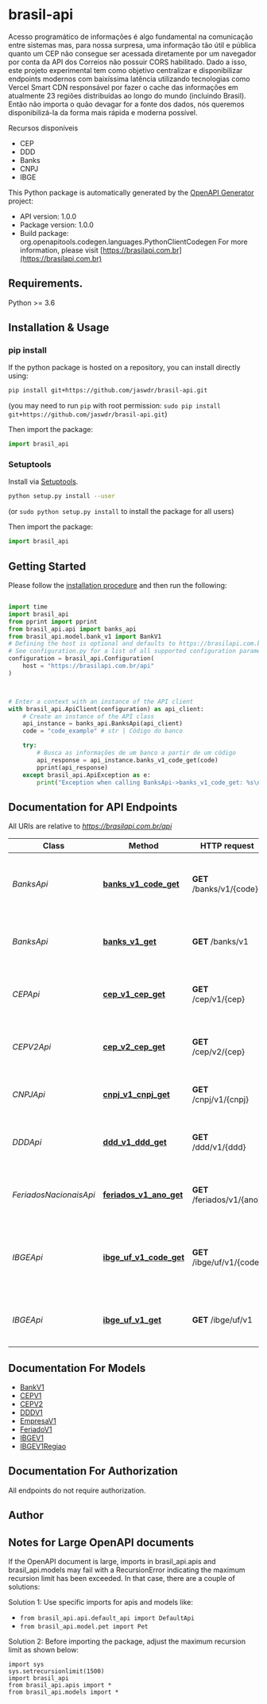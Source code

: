 # brasil-api
Acesso programático de informações é algo fundamental na comunicação entre sistemas mas, para nossa surpresa, uma informação tão útil e pública quanto um CEP não consegue ser acessada diretamente por um navegador por conta da API dos Correios não possuir CORS habilitado.
Dado a isso, este projeto experimental tem como objetivo centralizar e disponibilizar endpoints modernos com baixíssima latência utilizando tecnologias como Vercel Smart CDN responsável por fazer o cache das informações em atualmente 23 regiões distribuídas ao longo do mundo (incluindo Brasil). Então não importa o quão devagar for a fonte dos dados, nós queremos disponibilizá-la da forma mais rápida e moderna possível.

Recursos disponíveis
  - CEP
  - DDD
  - Banks
  - CNPJ
  - IBGE


This Python package is automatically generated by the [OpenAPI Generator](https://openapi-generator.tech) project:

- API version: 1.0.0
- Package version: 1.0.0
- Build package: org.openapitools.codegen.languages.PythonClientCodegen
For more information, please visit [https://brasilapi.com.br](https://brasilapi.com.br)

## Requirements.

Python >= 3.6

## Installation & Usage
### pip install

If the python package is hosted on a repository, you can install directly using:

```sh
pip install git+https://github.com/jaswdr/brasil-api.git
```
(you may need to run `pip` with root permission: `sudo pip install git+https://github.com/jaswdr/brasil-api.git`)

Then import the package:
```python
import brasil_api
```

### Setuptools

Install via [Setuptools](http://pypi.python.org/pypi/setuptools).

```sh
python setup.py install --user
```
(or `sudo python setup.py install` to install the package for all users)

Then import the package:
```python
import brasil_api
```

## Getting Started

Please follow the [installation procedure](#installation--usage) and then run the following:

```python

import time
import brasil_api
from pprint import pprint
from brasil_api.api import banks_api
from brasil_api.model.bank_v1 import BankV1
# Defining the host is optional and defaults to https://brasilapi.com.br/api
# See configuration.py for a list of all supported configuration parameters.
configuration = brasil_api.Configuration(
    host = "https://brasilapi.com.br/api"
)



# Enter a context with an instance of the API client
with brasil_api.ApiClient(configuration) as api_client:
    # Create an instance of the API class
    api_instance = banks_api.BanksApi(api_client)
    code = "code_example" # str | Código do banco

    try:
        # Busca as informações de um banco a partir de um código
        api_response = api_instance.banks_v1_code_get(code)
        pprint(api_response)
    except brasil_api.ApiException as e:
        print("Exception when calling BanksApi->banks_v1_code_get: %s\n" % e)
```

## Documentation for API Endpoints

All URIs are relative to *https://brasilapi.com.br/api*

Class | Method | HTTP request | Description
------------ | ------------- | ------------- | -------------
*BanksApi* | [**banks_v1_code_get**](docs/BanksApi.md#banks_v1_code_get) | **GET** /banks/v1/{code} | Busca as informações de um banco a partir de um código
*BanksApi* | [**banks_v1_get**](docs/BanksApi.md#banks_v1_get) | **GET** /banks/v1 | Retorna informações de todos os bancos do Brasil
*CEPApi* | [**cep_v1_cep_get**](docs/CEPApi.md#cep_v1_cep_get) | **GET** /cep/v1/{cep} | Busca por CEP com múltiplos providers de fallback.
*CEPV2Api* | [**cep_v2_cep_get**](docs/CEPV2Api.md#cep_v2_cep_get) | **GET** /cep/v2/{cep} | Busca por CEP com múltiplos providers de fallback v2.
*CNPJApi* | [**cnpj_v1_cnpj_get**](docs/CNPJApi.md#cnpj_v1_cnpj_get) | **GET** /cnpj/v1/{cnpj} | Busca por CNPJ na API Minha Receita.
*DDDApi* | [**ddd_v1_ddd_get**](docs/DDDApi.md#ddd_v1_ddd_get) | **GET** /ddd/v1/{ddd} | Retorna estado e lista de cidades por DDD
*FeriadosNacionaisApi* | [**feriados_v1_ano_get**](docs/FeriadosNacionaisApi.md#feriados_v1_ano_get) | **GET** /feriados/v1/{ano} | Lista os feriados nacionais de determinado ano.
*IBGEApi* | [**ibge_uf_v1_code_get**](docs/IBGEApi.md#ibge_uf_v1_code_get) | **GET** /ibge/uf/v1/{code} | Busca as informações de um um estado a partir da sigla ou código
*IBGEApi* | [**ibge_uf_v1_get**](docs/IBGEApi.md#ibge_uf_v1_get) | **GET** /ibge/uf/v1 | Retorna informações de todos estados do Brasil


## Documentation For Models

 - [BankV1](docs/BankV1.md)
 - [CEPV1](docs/CEPV1.md)
 - [CEPV2](docs/CEPV2.md)
 - [DDDV1](docs/DDDV1.md)
 - [EmpresaV1](docs/EmpresaV1.md)
 - [FeriadoV1](docs/FeriadoV1.md)
 - [IBGEV1](docs/IBGEV1.md)
 - [IBGEV1Regiao](docs/IBGEV1Regiao.md)


## Documentation For Authorization

 All endpoints do not require authorization.

## Author




## Notes for Large OpenAPI documents
If the OpenAPI document is large, imports in brasil_api.apis and brasil_api.models may fail with a
RecursionError indicating the maximum recursion limit has been exceeded. In that case, there are a couple of solutions:

Solution 1:
Use specific imports for apis and models like:
- `from brasil_api.api.default_api import DefaultApi`
- `from brasil_api.model.pet import Pet`

Solution 2:
Before importing the package, adjust the maximum recursion limit as shown below:
```
import sys
sys.setrecursionlimit(1500)
import brasil_api
from brasil_api.apis import *
from brasil_api.models import *
```

